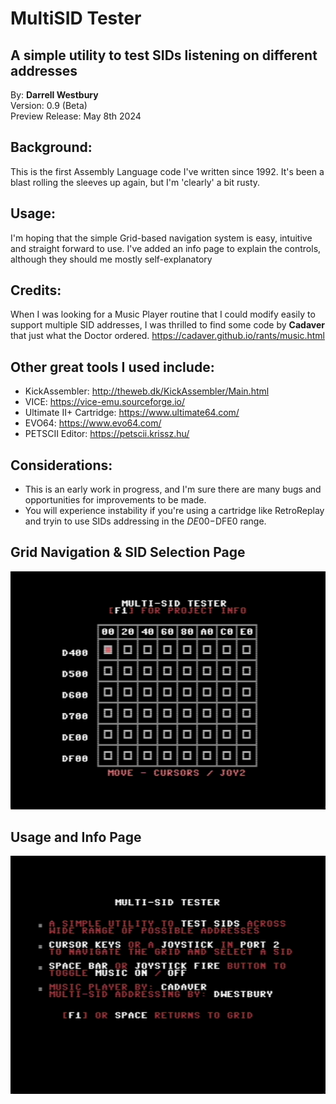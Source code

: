 # MultiSID Tester  
## A simple utility to test SIDs listening on different addresses  

By: **Darrell Westbury**  
Version: 0.9 (Beta)  
Preview Release: May 8th 2024   

## Background:
This is the first Assembly Language code I've written since 1992.
It's been a blast rolling the sleeves up again, but I'm 'clearly' a bit rusty.

## Usage:
I'm hoping that the simple Grid-based navigation system is easy, intuitive and straight forward to use.
I've added an info page to explain the controls, although they should me mostly self-explanatory

## Credits:
When I was looking for a Music Player routine that I could modify easily to support multiple SID addresses,
I was thrilled to find some code by **Cadaver** that just what the Doctor ordered.
https://cadaver.github.io/rants/music.html


## Other great tools I used include:
* KickAssembler: http://theweb.dk/KickAssembler/Main.html
* VICE: https://vice-emu.sourceforge.io/
* Ultimate II+ Cartridge: https://www.ultimate64.com/
* EVO64: https://www.evo64.com/
* PETSCII Editor: https://petscii.krissz.hu/

## Considerations:
* This is an early work in progress, and I'm sure there are many bugs and opportunities for improvements to be made.
* You will experience instability if you're using a cartridge like RetroReplay and tryin to use SIDs addressing in the $DE00-$DFE0 range.
  
    
## Grid Navigation & SID Selection Page  

![Example Image](images/Grid%20Navigation%20Screen.png "Grid Navigation and SID Selection Page")

## Usage and Info Page
![Example Image](images/Usage%20and%20Info%20Screen.png "Usage and Info Page")
